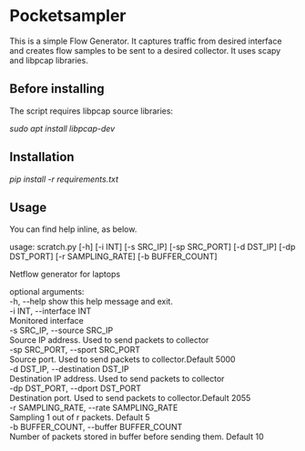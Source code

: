 # Pocketsampler

This is a simple Flow Generator. It captures traffic from desired interface and creates flow samples to be sent to a desired collector.
It uses scapy and libpcap libraries.


## Before installing

The script requires libpcap source libraries:

<i>sudo apt install libpcap-dev</i>


## Installation

<i>pip install -r requirements.txt</i>


## Usage

You can find help inline, as below.

usage: scratch.py [-h] [-i INT] [-s SRC_IP] [-sp SRC_PORT] [-d DST_IP]
                  [-dp DST_PORT] [-r SAMPLING_RATE] [-b BUFFER_COUNT]

Netflow generator for laptops

optional arguments:  
-h, --help            show this help message and exit. 
<br/>
  -i INT, --interface INT<br/>
    Monitored interface<br/>
  -s SRC_IP, --source SRC_IP<br/>
    Source IP address. Used to send packets to collector<br/>
  -sp SRC_PORT, --sport SRC_PORT<br/>
   Source port. Used to send packets to collector.Default 5000<br/>
  -d DST_IP, --destination DST_IP<br/>
    Destination IP address. Used to send packets to collector<br/>
  -dp DST_PORT, --dport DST_PORT<br/>
    Destination port. Used to send packets to collector.Default 2055<br/>
  -r SAMPLING_RATE, --rate SAMPLING_RATE<br/>
    Sampling 1 out of r packets. Default 5<br/>
  -b BUFFER_COUNT, --buffer BUFFER_COUNT<br/>
    Number of packets stored in buffer before sending them. Default 10<br/>


